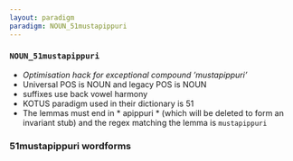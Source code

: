 ```yaml
---
layout: paradigm
paradigm: NOUN_51mustapippuri
---
```

### ` NOUN_51mustapippuri `

* _Optimisation hack for exceptional compound ’mustapippuri’_
* Universal POS is NOUN and legacy POS is NOUN
* suffixes use back vowel harmony
* KOTUS paradigm used in their dictionary is 51
* The lemmas must end in * apippuri * (which will be deleted to form an invariant stub) and the regex matching the lemma is ` mustapippuri `

### 51mustapippuri wordforms


